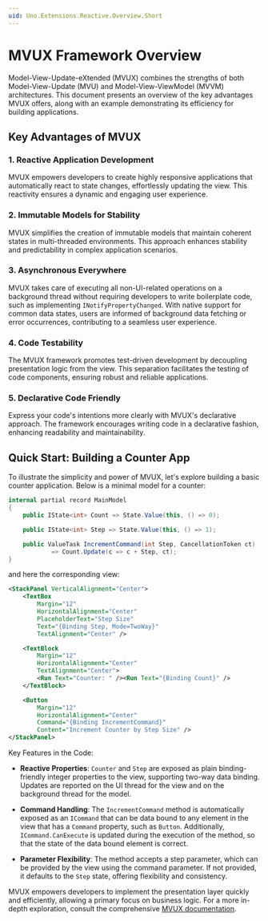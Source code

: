 ```yaml
---
uid: Uno.Extensions.Reactive.Overview.Short
---
```


# MVUX Framework Overview

Model-View-Update-eXtended (MVUX) combines the strengths of both Model-View-Update (MVU) and Model-View-ViewModel (MVVM) architectures. This document presents an overview of the key advantages MVUX offers, along with an example demonstrating its efficiency for building applications.

## Key Advantages of MVUX
### 1. Reactive Application Development

MVUX empowers developers to create highly responsive applications that automatically react to state changes, effortlessly updating the view. This reactivity ensures a dynamic and engaging user experience.

### 2. Immutable Models for Stability

MVUX simplifies the creation of immutable models that maintain coherent states in multi-threaded environments. This approach enhances stability and predictability in complex application scenarios.

### 3. Asynchronous Everywhere

MVUX takes care of executing all non-UI-related operations on a background thread without requiring developers to write boilerplate code, such as implementing `INotifyPropertyChanged`. With native support for common data states, users are informed of background data fetching or error occurrences, contributing to a seamless user experience.

### 4. Code Testability

The MVUX framework promotes test-driven development by decoupling presentation logic from the view. This separation facilitates the testing of code components, ensuring robust and reliable applications.

### 5. Declarative Code Friendly

Express your code's intentions more clearly with MVUX's declarative approach. The framework encourages writing code in a declarative fashion, enhancing readability and maintainability.

## Quick Start: Building a Counter App

To illustrate the simplicity and power of MVUX, let's explore building a basic counter application. Below is a minimal model for a counter:

```csharp
internal partial record MainModel
{
    public IState<int> Count => State.Value(this, () => 0);

    public IState<int> Step => State.Value(this, () => 1);

    public ValueTask IncrementCommand(int Step, CancellationToken ct)
            => Count.Update(c => c + Step, ct);
}
```

and here the corresponding view:

```xml
<StackPanel VerticalAlignment="Center">
	<TextBox
		Margin="12"
		HorizontalAlignment="Center"
		PlaceholderText="Step Size"
		Text="{Binding Step, Mode=TwoWay}"
		TextAlignment="Center" />

	<TextBlock
		Margin="12"
		HorizontalAlignment="Center"
		TextAlignment="Center">
		<Run Text="Counter: " /><Run Text="{Binding Count}" />
	</TextBlock>

	<Button
		Margin="12"
		HorizontalAlignment="Center"
		Command="{Binding IncrementCommand}"
		Content="Increment Counter by Step Size" />
</StackPanel>
```

Key Features in the Code:

* **Reactive Properties**: `Counter` and `Step` are exposed as plain binding-friendly integer properties to the view, supporting two-way data binding. Updates are reported on the UI thread for the view and on the background thread for the model.

* **Command Handling**: The `IncrementCommand` method is automatically exposed as an `ICommand`  that can be data bound to any element in the view that has a `Command` property, such as `Button`. Additionally, `ICommand.CanExecute` is updated during the execution of the method, so that the state of the data bound element is correct.

* **Parameter Flexibility**: The method accepts a step parameter, which can be provided by the view using the command parameter. If not provided, it defaults to the `Step` state, offering flexibility and consistency.

MVUX empowers developers to implement the presentation layer quickly and efficiently, allowing a primary focus on business logic. For a more in-depth exploration, consult the comprehensive [MVUX documentation](xref:Overview.Mvux.Overview).
